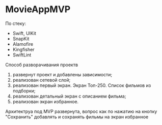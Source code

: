 # MovieAppMVP

По стеку:
- Swift, UIKit
- SnapKit
- Alamofire
- Kingfisher
- SwiftLint

Способ разворачивания проектв

1. развернут проект и добавлены зависимости;
2. реализован сетевой слой;
3. реализован первый экран. Экран Топ-250. Список фильмов из подборки;
4. реализован детальный экран с описанием фильма;
5. реализован экран избранное.

Архитектруа под MVP развернута, вопрос как по нажатию на кнопку "Сохранить" добавлять и сохранять фильмы на экран избранное
